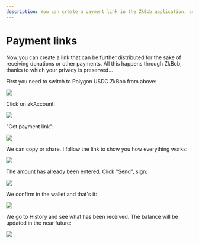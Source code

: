 ```yaml
---
description: You can create a payment link in the ZkBob application, and distribute it to receive donations and other payments without highlighting your wallet..
---
```


# Payment links

Now you can create a link that can be further distributed for the sake of receiving donations or other payments. All this happens through ZkBob, thanks to which your privacy is preserved...

First you need to switch to Polygon USDC ZkBob from above:

![](https://img1.teletype.in/files/c9/39/c939d18e-0ab8-494e-bef1-28dd82ce96f2.png)

Click on zkAccount:

![](https://img4.teletype.in/files/33/3c/333c2316-8e22-40a0-9e81-a708b99a2f6a.png)

"Get payment link":

![](https://img4.teletype.in/files/b1/35/b135f510-c389-49f4-816b-04b2bafee69e.png)

We can copy or share. I follow the link to show you how everything works:

![](https://img1.teletype.in/files/05/ce/05cebf28-46ed-4c4a-b213-dbb18948ff6d.png)

The amount has already been entered. Click "Send", sign:

![](https://img1.teletype.in/files/89/97/899760ea-782e-4f30-aa5a-dbc96a47d884.png)

We confirm in the wallet and that's it:

![](https://img2.teletype.in/files/93/67/93677e96-dce1-4289-8bb3-e854389f5776.png)

We go to History and see what has been received. The balance will be updated in the near future:

![](https://img2.teletype.in/files/18/48/18489607-e4ad-448a-921d-5b477e577de4.png)